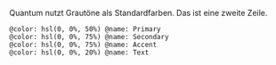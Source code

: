 Quantum nutzt Grautöne als Standardfarben.
Das ist eine zweite Zeile.

```example:color
@color: hsl(0, 0%, 50%) @name: Primary
@color: hsl(0, 0%, 75%) @name: Secondary
@color: hsl(0, 0%, 75%) @name: Accent
@color: hsl(0, 0%, 20%) @name: Text
```
